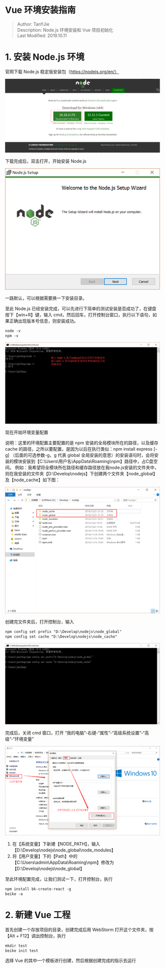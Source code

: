 # Vue 环境安装指南
> Author: TanYJie  
> Description: Node.js 环境安装和 Vue 项目初始化   
> Last Modified: 2019.10.11

# 1. 安装 Node.js 环境
官网下载 Node.js 稳定版安装包（https://nodejs.org/en/）

![](./image/1-1.png)

下载完成后，双击打开，开始安装 Node.js

![](./image/1-2.png)


一路默认，可以根据需要换一下安装目录。

至此 Node.js 已经安装完成，可以先进行下简单的测试安装是否成功了，在键盘按下【win+R】键，输入 cmd，然后回车，打开控制台窗口，执行以下语句，如果正确出现版本号信息，则安装成功。
```
node -v
npm -v
```

![](./image/1-3.png)

现在开始环境变量配置

说明：这里的环境配置主要配置的是 npm 安装的全局模块所在的路径，以及缓存 cache 的路径，之所以要配置，是因为以后在执行类似：npm install express [-g] （后面的可选参数-g，g 代表 global 全局安装的意思）的安装语句时，会将安装的模块安装到【C:\Users\用户名\AppData\Roaming\npm】路径中，占C盘空间。
例如：我希望将全模块所在路径和缓存路径放在我node.js安装的文件夹中，则在我安装的文件夹【D:\Develop\nodejs】下创建两个文件夹【node_global】及【node_cache】如下图：

![](./image/1-4.png)

创建完文件夹后，打开控制台，输入
```
npm config set prefix "D:\Develop\nodejs\node_global"
npm config set cache "D:\Develop\nodejs\node_cache"
```

![](./image/1-5.png)

完成后，关闭 cmd 窗口，打开 “我的电脑”-右键-“属性”-“高级系统设置”-“高级”-“环境变量”

![](./image/1-6.png)

1. 在【系统变量】下新建【NODE_PATH】，输入【D:\Develop\nodejs\node_global\node_modules】
2. 将【用户变量】下的【Path】中的【C:\Users\admin\AppData\Roaming\npm】修改为【D:\Develop\nodejs\node_global】

至此环境配置完成，让我们测试一下，打开控制台，执行
```
npm install bk-create-react -g
beike -a
```

# 2. 新建 Vue 工程
首先创建一个存放项目的目录，创建完成后用 WebStorm 打开这个文件夹，按【Alt + F12】调出控制台，执行
```
mkdir test
beike init test
```
选择 Vue 的其中一个模板进行创建，然后根据创建完成的指示去运行
